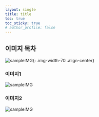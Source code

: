 ```yaml
---
layout: single
title: title
toc: true
toc_sticky: true
# author_profile: false
---
```


## 이미지 목차
![sampleIMG]({{site.url}}/_images/2023-04-30-01/unsplash-gallery-image-1.jpg){: .img-width-70 .align-center}

### 이미지1
![sampleIMG]({{site.url}}/_images/2023-04-30-01/unsplash-gallery-image-1.jpg)

### 이미지2
![sampleIMG]({{site.url}}/_images/2023-04-30-01/unsplash-gallery-image-1.jpg)